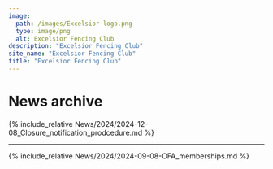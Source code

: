 ```yaml
---
image:
  path: /images/Excelsior-logo.png
  type: image/png
  alt: Excelsior Fencing Club
description: "Excelsior Fencing Club"
site_name: "Excelsior Fencing Club"
title: "Excelsior Fencing Club"
---
```


# News archive

{% include_relative News/2024/2024-12-08_Closure_notification_prodcedure.md %}

---

{% include_relative News/2024/2024-09-08-OFA_memberships.md %}
